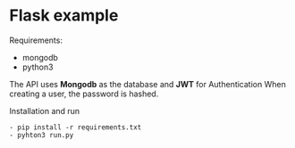 # Flask example

Requirements:
* mongodb
* python3

The API uses **Mongodb** as the database and **JWT** for Authentication
When creating a user, the password is hashed.

Installation and run
```
- pip install -r requirements.txt
- pyhton3 run.py
```
